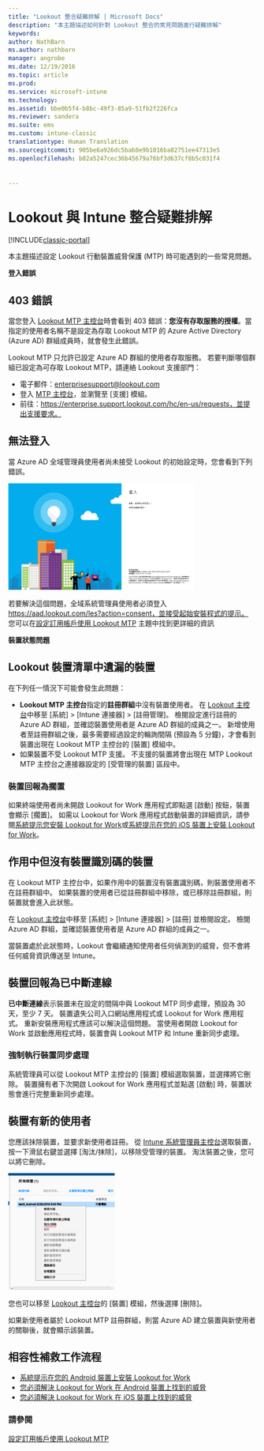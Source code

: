```yaml
---
title: "Lookout 整合疑難排解 | Microsoft Docs"
description: "本主題描述如何針對 Lookout 整合的常見問題進行疑難排解"
keywords: 
author: NathBarn
ms.author: nathbarn
manager: angrobe
ms.date: 12/19/2016
ms.topic: article
ms.prod: 
ms.service: microsoft-intune
ms.technology: 
ms.assetid: bbe0b5f4-b8bc-49f3-85a9-51fb2f226fca
ms.reviewer: sandera
ms.suite: ems
ms.custom: intune-classic
translationtype: Human Translation
ms.sourcegitcommit: 905be6a926dc5bab8e9b1016ba82751ee47313e5
ms.openlocfilehash: b02a5247cec36b45679a76bf3d637cf8b5c031f4


---
```


# <a name="troubleshoot-lookout-integration-with-intune"></a>Lookout 與 Intune 整合疑難排解

[!INCLUDE[classic-portal](../includes/classic-portal.md)]

本主題描述設定 Lookout 行動裝置威脅保護 (MTP) 時可能遇到的一些常見問題。

**登入錯誤**

## <a name="403-errors"></a>403 錯誤
當您登入 [Lookout MTP 主控台](https://aad.lookout.com)時會看到 403 錯誤：**您沒有存取服務的授權**。當指定的使用者名稱不是設定為存取 Lookout MTP 的 Azure Active Directory (Azure AD) 群組成員時，就會發生此錯誤。

Lookout MTP 只允許已設定 Azure AD 群組的使用者存取服務。 若要判斷哪個群組已設定為可存取 Lookout MTP，請連絡 Lookout 支援部門：

* 電子郵件：enterprisesupport@lookout.com
* 登入 [MTP 主控台](http://aad.lookout.com)，並瀏覽至 [支援] 模組。
* 前往：https://enterprise.support.lookout.com/hc/en-us/requests，並提出支援要求。

## <a name="unable-to-sign-in"></a>無法登入
當 Azure AD 全域管理員使用者尚未接受 Lookout 的初始設定時，您會看到下列錯誤。

![顯示登入錯誤之 Lookout 登入畫面的螢幕擷取畫面](../media/mtp/lookout-mtp-consent-not-accepted-error.png)

若要解決這個問題，全域系統管理員使用者必須登入 https://aad.lookout.com/les?action=consent，並接受起始安裝程式的提示。 您可以在[設定訂用帳戶使用 Lookout MTP](../deploy-use/set-up-your-subscription-with-lookout-mtp.md) 主題中找到更詳細的資訊

**裝置狀態問題**

## <a name="device-missing-from-lookout-device-list"></a>Lookout 裝置清單中遺漏的裝置

在下列任一情況下可能會發生此問題：
* **Lookout MTP 主控台**指定的**註冊群組**中沒有裝置使用者。  在 [Lookout 主控台](http://aad.lookout.com)中移至 [系統] > [Intune 連接器] > [註冊管理]。  檢閱設定進行註冊的 Azure AD 群組，並確認裝置使用者是 Azure AD 群組的成員之一。  新增使用者至註冊群組之後，最多需要經過設定的輪詢間隔 (預設為 5 分鐘)，才會看到裝置出現在 Lookout MTP 主控台的 [裝置] 模組中。
* 如果裝置不受 Lookout MTP 支援。  不支援的裝置將會出現在 MTP Lookout MTP 主控台之連接器設定的 [受管理的裝置] 區段中。

### <a name="device-reported-as-pending"></a>裝置回報為**擱置**

如果終端使用者尚未開啟 Lookout for Work 應用程式即點選 [啟動] 按鈕，裝置會顯示 [擱置]。 如需以 Lookout for Work 應用程式啟動裝置的詳細資訊，請參閱[系統提示您安裝 Lookout for Work](http://docs.microsoft.com/intune/enduser/you-are-prompted-to-install-lookout-for-work-android)或[系統提示在您的 iOS 裝置上安裝 Lookout for Work](https://docs.microsoft.com/en-us/intune/enduser/you-are-prompted-to-install-lookout-for-work-ios)。

## <a name="device-whos-active-but-has-no-device-id"></a>作用中但沒有裝置識別碼的裝置
在 Lookout MTP 主控台中，如果作用中的裝置沒有裝置識別碼，則裝置使用者不在註冊群組中。 如果裝置的使用者已從註冊群組中移除，或已移除註冊群組，則裝置就會進入此狀態。

在 [Lookout 主控台](http://aad.lookout.com)中移至 [系統] > [Intune 連接器] > [註冊] 並檢閱設定。  檢閱 Azure AD 群組，並確認裝置使用者是 Azure AD 群組的成員之一。

當裝置處於此狀態時，Lookout 會繼續通知使用者任何偵測到的威脅，但不會將任何威脅資訊傳送至 Intune。

## <a name="device-reported-as-disconnected"></a>裝置回報為**已中斷連線**

**已中斷連線**表示裝置未在設定的間隔中與 Lookout MTP 同步處理，預設為 30 天，至少 7 天。 裝置遺失公司入口網站應用程式或 Lookout for Work 應用程式。 重新安裝應用程式應該可以解決這個問題。 當使用者開啟 Lookout for Work 並啟動應用程式時，裝置會與 Lookout MTP 和 Intune 重新同步處理。

### <a name="forcing-a-device-sync"></a>強制執行裝置同步處理
系統管理員可以從 Lookout MTP 主控台的 [裝置] 模組選取裝置，並選擇將它刪除。   裝置擁有者下次開啟 Lookout for Work 應用程式並點選 [啟動] 時，裝置狀態會進行完整重新同步處理。

## <a name="device-has-a-new-user"></a>裝置有新的使用者
您應該抹除裝置，並要求新使用者註冊。  從 [Intune 系統管理員主控台](https://manage.microsoft.com)選取裝置，按一下滑鼠右鍵並選擇 [淘汰/抹除]，以移除受管理的裝置。 淘汰裝置之後，您可以將它刪除。

![Intune 管理主控台中顯示 [淘汰/抹除] 選項之 [裝置] 模組的螢幕擷取畫面](../media/mtp/mtp-retire-device-intune-console.png)

您也可以移至 [Lookout 主控台](http://aad.lookout.com)的 [裝置] 模組，然後選擇 [刪除]。

如果新使用者屬於 Lookout MTP 註冊群組，則當 Azure AD 建立裝置與新使用者的關聯後，就會顯示該裝置。

## <a name="compliance-remediation-workflows"></a>相容性補救工作流程
- [系統提示在您的 Android 裝置上安裝 Lookout for Work]( http://docs.microsoft.com/intune/enduser/you-are-prompted-to-install-lookout-for-work-android)
- [您必須解決 Lookout for Work 在 Android 裝置上找到的威脅](http://docs.microsoft.com/intune/enduser/you-need-to-resolve-a-threat-found-by-lookout-for-work-android)
- [您必須解決 Lookout for Work 在 iOS 裝置上找到的威脅](https://docs.microsoft.com/en-us/intune/enduser/you-need-to-resolve-a-threat-found-by-lookout-for-work-ios)


### <a name="see-also"></a>請參閱
[設定訂用帳戶使用 Lookout MTP](https://docs.microsoft.com/en-us/intune/deploy-use/set-up-your-subscription-with-lookout-mtp)



<!--HONumber=Feb17_HO3-->


